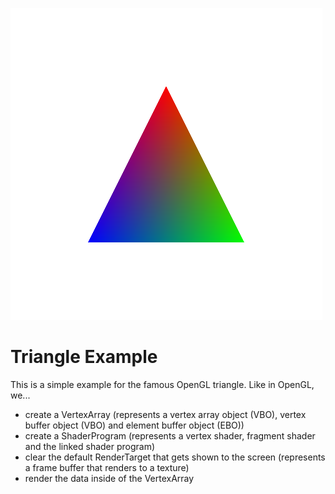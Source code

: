 ![Result](result.png)
# Triangle Example
This is a simple example for the famous OpenGL triangle. Like in OpenGL, we... 
- create a VertexArray (represents a vertex array object (VBO), vertex buffer object (VBO) and element buffer object (EBO)) 
- create a ShaderProgram (represents a vertex shader, fragment shader and the linked shader program) 
- clear the default RenderTarget that gets shown to the screen (represents a frame buffer that renders to a texture) 
- render the data inside of the VertexArray
